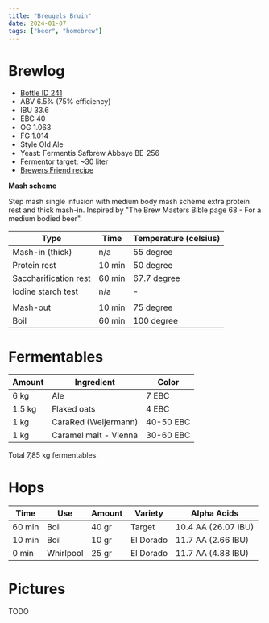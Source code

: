 ```yaml
---
title: "Breugels Bruin"
date: 2024-01-07
tags: ["beer", "homebrew"]
---
```



# Brewlog

- [Bottle ID 241](/post/beer-cellar/)
- ABV 6.5% (75% efficiency)
- IBU 33.6
- EBC 40
- OG 1.063
- FG 1.014
- Style Old Ale
- Yeast: Fermentis Safbrew Abbaye BE-256
- Fermentor target: ~30 liter
- [Brewers Friend recipe](https://www.brewersfriend.com/homebrew/recipe/view/1439265/breugels-bruin)

**Mash scheme**

Step mash single infusion with medium body mash scheme extra protein rest and thick mash-in. Inspired by "The Brew Masters Bible page 68 - For a medium bodied beer".

| Type                  | Time   | Temperature (celsius) |
|-----------------------|--------|-----------------------|
| Mash-in (thick)       | n/a    | 55 degree             |
| Protein rest          | 10 min | 50 degree             |
| Saccharification rest | 60 min | 67.7 degree           |
| Iodine starch test    | n/a    | -                     |
|                       |        |                       |
| Mash-out              | 10 min | 75 degree             |
| Boil                  | 60 min | 100 degree            |

# Fermentables

| Amount | Ingredient            | Color     |
|--------|-----------------------|-----------|
| 6 kg   | Ale                   | 7 EBC     |
| 1.5 kg | Flaked oats           | 4 EBC     |
| 1 kg   | CaraRed (Weijermann)  | 40-50 EBC |
| 1 kg   | Caramel malt - Vienna | 30-60 EBC |

Total 7,85 kg fermentables.

# Hops

| Time    | Use       | Amount | Variety   | Alpha Acids         |
|---------|-----------|--------|-----------|---------------------|
| 60 min  | Boil      | 40 gr  | Target    | 10.4 AA (26.07 IBU) |
| 10 min  | Boil      | 10 gr  | El Dorado | 11.7 AA (2.66 IBU)  |
| 0 min   | Whirlpool | 25 gr  | El Dorado | 11.7 AA (4.88 IBU)  |

# Pictures

TODO
